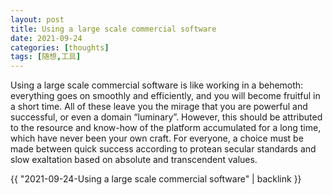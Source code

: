 ```yaml
---
layout: post
title: Using a large scale commercial software
date: 2021-09-24
categories: [thoughts]
tags: [随想,工具]
---
```


Using a large scale commercial software is like working in a behemoth: everything goes on smoothly and efficiently, and you will become fruitful in a short time. All of these leave you the mirage that you are powerful and successful, or even a domain “luminary”. However, this should be attributed to the resource and know-how of the platform accumulated for a long time, which have never been your own craft. For everyone, a choice must be made between quick success according to protean secular standards and slow exaltation based on absolute and transcendent values.

{{ "2021-09-24-Using a large scale commercial software" | backlink }}

